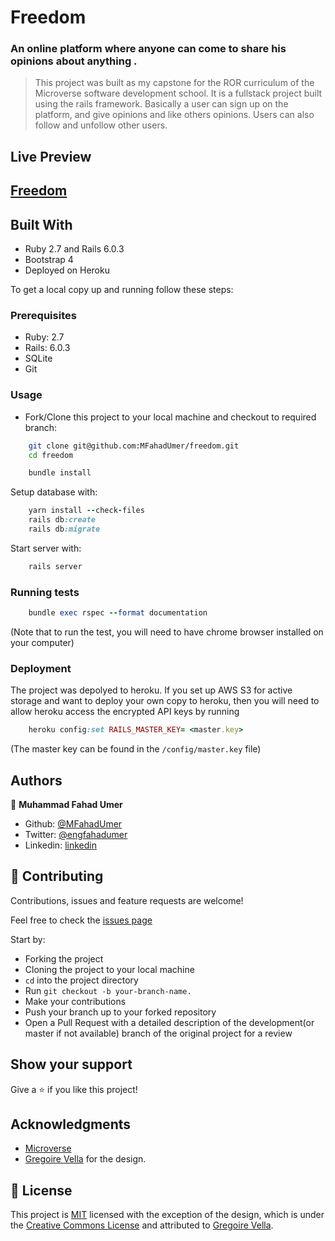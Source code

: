 # Freedom
###  An online platform where anyone can come to share his opinions about anything .
> This project was built as my capstone for the ROR curriculum of the Microverse software development school. It is a fullstack project built using the rails framework. Basically a user can sign up on the platform, and give opinions and like others opinions. Users can also follow and unfollow other users.


## Live Preview
## [Freedom](https://ancient-refuge-09655.herokuapp.com/)

## Built With

- Ruby 2.7 and Rails 6.0.3
- Bootstrap 4
- Deployed on Heroku

To get a local copy up and running follow these steps:

### Prerequisites

- Ruby: 2.7
- Rails: 6.0.3
- SQLite
- Git

### Usage

- Fork/Clone this project to your local machine and checkout to required branch:

```Bash
    git clone git@github.com:MFahadUmer/freedom.git
    cd freedom
```

```Ruby
    bundle install
```

Setup database with:

```Ruby
    yarn install --check-files
    rails db:create
    rails db:migrate
```

Start server with:

```Ruby
    rails server
```
### Running tests

```Ruby
    bundle exec rspec --format documentation
```
(Note that to run the test, you will need to have chrome browser installed on your computer)

### Deployment
The project was depolyed to heroku. If you set up AWS S3 for active storage and want to deploy your own copy to heroku, then you will need to allow heroku access the encrypted API keys by running

```Ruby
    heroku config:set RAILS_MASTER_KEY= <master.key>
```

(The master key can be found in the `/config/master.key` file)

## Authors

👤 **Muhammad Fahad Umer**

- Github: [@MFahadUmer](https://github.com/MFahadUmer)
- Twitter: [@engfahadumer](https://twitter.com/engfahadumer)
- Linkedin: [linkedin](https://www.linkedin.com/in/engineer-muhammad-fahad-e-umer-08813055/)

## 🤝 Contributing

Contributions, issues and feature requests are welcome!

Feel free to check the [issues page](https://github.com/MFahadUmer/freedom/issues)

Start by:

- Forking the project
- Cloning the project to your local machine
- `cd` into the project directory
- Run `git checkout -b your-branch-name.`
- Make your contributions
- Push your branch up to your forked repository
- Open a Pull Request with a detailed description of the development(or master if not available) branch of the original project for a review

## Show your support

Give a ⭐️ if you like this project!

## Acknowledgments

- [Microverse](https://www.microverse.org)
- [Gregoire Vella](https://www.behance.net/gregoirevella) for the design.

## 📝 License

This project is [MIT](LICENSE) licensed with the exception of the design, which is under the [Creative Commons License](https://creativecommons.org/licenses/by-nc-nd/4.0/) and attributed to [Gregoire Vella](https://www.behance.net/gregoirevella).

